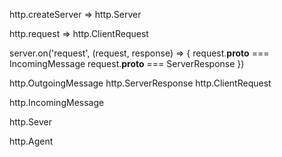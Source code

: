 http.createServer => http.Server

http.request => http.ClientRequest

server.on('request', (request, response) => {
  request.__proto__ === IncomingMessage
  request.__proto__ === ServerResponse 
})


http.OutgoingMessage
  http.ServerResponse
  http.ClientRequest

http.IncomingMessage

http.Sever

http.Agent